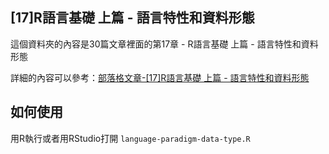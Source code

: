 ## [17]R語言基礎 上篇 - 語言特性和資料形態

這個資料夾的內容是30篇文章裡面的第17章 - R語言基礎 上篇 - 語言特性和資料形態

詳細的內容可以參考：[部落格文章-[17]R語言基礎 上篇 - 語言特性和資料形態](http://blog.alantsai.net/2018/01/data-science-series-17-r-program-basic-language-paradigm-and-data-type.html)

## 如何使用

用R執行或者用RStudio打開 `language-paradigm-data-type.R`